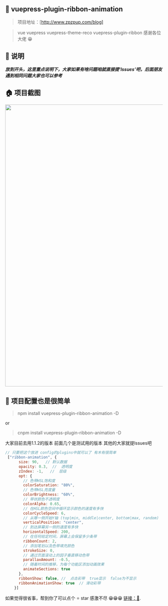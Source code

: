 ## 💌 vuepress-plugin-ribbon-animation

> 项目地址：[http://www.zpzpup.com/blog]

>  vue vuepress vuepress-theme-reco vuepress-plugin-ribbon 感谢各位大佬 😁

## 📢 说明

***放到开头，这里重点说明下，大家如果有啥问题咱就直接提‘lssues’吧，后面朋友遇到相同问题大家也可以参考***

## 🏠 项目截图
<p align="center">
  <img width="900" src="http://www.zpzpup.com/assets/image/blog04.png">
</p>


## 📎 项目配置也是很简单
> npm install vuepress-plugin-ribbon-animation -D

or

>cnpm install vuepress-plugin-ribbon-animation -D


大家目前去用1.1.2的版本 前面几个是测试用的版本 其他的大家就提lssues吧

```js
// 只要把这个放进 config的plugins中就可以了 有木有很简单
 ["ribbon-animation", {
      size: 90,   // 默认数据
      opacity: 0.3,  //  透明度
      zIndex: -1,   //  层级
      opt: {
        // 色带HSL饱和度
        colorSaturation: "80%",
        // 色带HSL亮度量
        colorBrightness: "60%",
        // 带状颜色不透明度
        colorAlpha: 0.65,
        // 在HSL颜色空间中循环显示颜色的速度有多快
        colorCycleSpeed: 6,
        // 从哪一侧开始Y轴 (top|min, middle|center, bottom|max, random)
        verticalPosition: "center",
        // 到达屏幕另一侧的速度有多快
        horizontalSpeed: 200,
        // 在任何给定时间，屏幕上会保留多少条带
        ribbonCount: 2,
        // 添加笔划以及色带填充颜色
        strokeSize: 0,
        // 通过页面滚动上的因子垂直移动色带
        parallaxAmount: -0.5,
        // 随着时间的推移，为每个功能区添加动画效果
        animateSections: true
      },
      ribbonShow: false, //  点击彩带  true显示  false为不显示
      ribbonAnimationShow: true  // 滑动彩带
    }]
```
如果觉得很省事，帮到你了可以点个 ⭐ star 感激不尽 😁😁😁  [链接：🚀](https://github.com/JabinPeng/vuepress-plugin-ribbon-animation).



